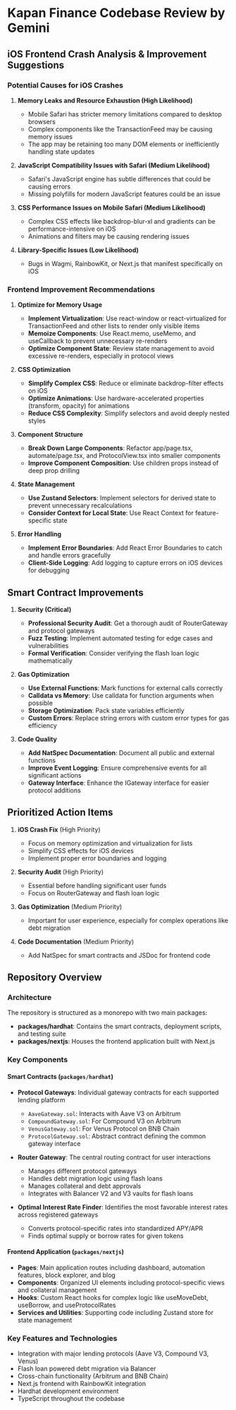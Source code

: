 # Kapan Finance Codebase Review by Gemini

## iOS Frontend Crash Analysis & Improvement Suggestions

### Potential Causes for iOS Crashes

1. **Memory Leaks and Resource Exhaustion (High Likelihood)**
   - Mobile Safari has stricter memory limitations compared to desktop browsers
   - Complex components like the TransactionFeed may be causing memory issues
   - The app may be retaining too many DOM elements or inefficiently handling state updates

2. **JavaScript Compatibility Issues with Safari (Medium Likelihood)**
   - Safari's JavaScript engine has subtle differences that could be causing errors
   - Missing polyfills for modern JavaScript features could be an issue

3. **CSS Performance Issues on Mobile Safari (Medium Likelihood)**
   - Complex CSS effects like backdrop-blur-xl and gradients can be performance-intensive on iOS
   - Animations and filters may be causing rendering issues

4. **Library-Specific Issues (Low Likelihood)**
   - Bugs in Wagmi, RainbowKit, or Next.js that manifest specifically on iOS

### Frontend Improvement Recommendations

1. **Optimize for Memory Usage**
   - **Implement Virtualization**: Use react-window or react-virtualized for TransactionFeed and other lists to render only visible items
   - **Memoize Components**: Use React.memo, useMemo, and useCallback to prevent unnecessary re-renders
   - **Optimize Component State**: Review state management to avoid excessive re-renders, especially in protocol views

2. **CSS Optimization**
   - **Simplify Complex CSS**: Reduce or eliminate backdrop-filter effects on iOS
   - **Optimize Animations**: Use hardware-accelerated properties (transform, opacity) for animations
   - **Reduce CSS Complexity**: Simplify selectors and avoid deeply nested styles

3. **Component Structure**
   - **Break Down Large Components**: Refactor app/page.tsx, automate/page.tsx, and ProtocolView.tsx into smaller components
   - **Improve Component Composition**: Use children props instead of deep prop drilling

4. **State Management**
   - **Use Zustand Selectors**: Implement selectors for derived state to prevent unnecessary recalculations
   - **Consider Context for Local State**: Use React Context for feature-specific state

5. **Error Handling**
   - **Implement Error Boundaries**: Add React Error Boundaries to catch and handle errors gracefully
   - **Client-Side Logging**: Add logging to capture errors on iOS devices for debugging

## Smart Contract Improvements

1. **Security (Critical)**
   - **Professional Security Audit**: Get a thorough audit of RouterGateway and protocol gateways
   - **Fuzz Testing**: Implement automated testing for edge cases and vulnerabilities
   - **Formal Verification**: Consider verifying the flash loan logic mathematically

2. **Gas Optimization**
   - **Use External Functions**: Mark functions for external calls correctly
   - **Calldata vs Memory**: Use calldata for function arguments when possible
   - **Storage Optimization**: Pack state variables efficiently
   - **Custom Errors**: Replace string errors with custom error types for gas efficiency

3. **Code Quality**
   - **Add NatSpec Documentation**: Document all public and external functions
   - **Improve Event Logging**: Ensure comprehensive events for all significant actions
   - **Gateway Interface**: Enhance the IGateway interface for easier protocol additions

## Prioritized Action Items

1. **iOS Crash Fix** (High Priority)
   - Focus on memory optimization and virtualization for lists
   - Simplify CSS effects for iOS devices
   - Implement proper error boundaries and logging

2. **Security Audit** (High Priority)
   - Essential before handling significant user funds
   - Focus on RouterGateway and flash loan logic

3. **Gas Optimization** (Medium Priority)
   - Important for user experience, especially for complex operations like debt migration

4. **Code Documentation** (Medium Priority)
   - Add NatSpec for smart contracts and JSDoc for frontend code

## Repository Overview

### Architecture
The repository is structured as a monorepo with two main packages:
- **packages/hardhat**: Contains the smart contracts, deployment scripts, and testing suite
- **packages/nextjs**: Houses the frontend application built with Next.js

### Key Components

#### Smart Contracts (`packages/hardhat`)
- **Protocol Gateways**: Individual gateway contracts for each supported lending platform
  - `AaveGateway.sol`: Interacts with Aave V3 on Arbitrum
  - `CompoundGateway.sol`: For Compound V3 on Arbitrum
  - `VenusGateway.sol`: For Venus Protocol on BNB Chain
  - `ProtocolGateway.sol`: Abstract contract defining the common gateway interface

- **Router Gateway**: The central routing contract for user interactions
  - Manages different protocol gateways
  - Handles debt migration logic using flash loans
  - Manages collateral and debt approvals
  - Integrates with Balancer V2 and V3 vaults for flash loans

- **Optimal Interest Rate Finder**: Identifies the most favorable interest rates across registered gateways
  - Converts protocol-specific rates into standardized APY/APR
  - Finds optimal supply or borrow rates for given tokens

#### Frontend Application (`packages/nextjs`)
- **Pages**: Main application routes including dashboard, automation features, block explorer, and blog
- **Components**: Organized UI elements including protocol-specific views and collateral management
- **Hooks**: Custom React hooks for complex logic like useMoveDebt, useBorrow, and useProtocolRates
- **Services and Utilities**: Supporting code including Zustand store for state management

### Key Features and Technologies
- Integration with major lending protocols (Aave V3, Compound V3, Venus)
- Flash loan powered debt migration via Balancer
- Cross-chain functionality (Arbitrum and BNB Chain)
- Next.js frontend with RainbowKit integration
- Hardhat development environment
- TypeScript throughout the codebase 